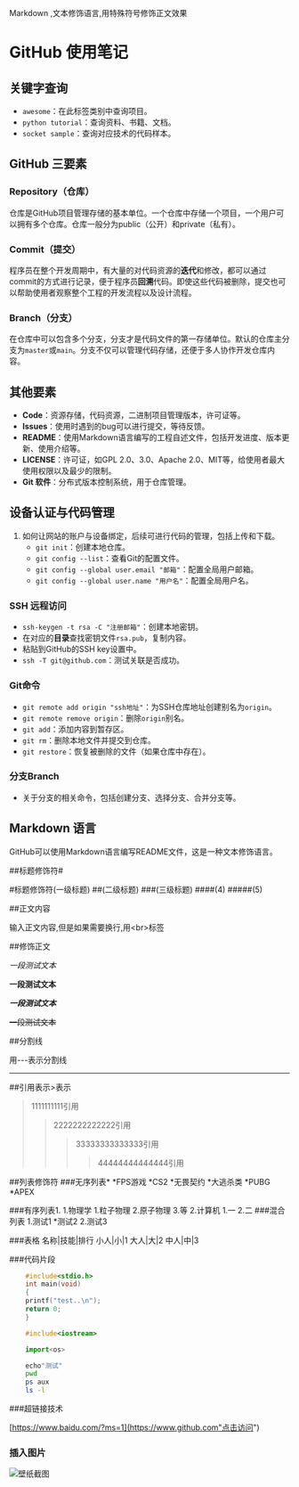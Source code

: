 Markdown ,文本修饰语言,用特殊符号修饰正文效果<br>
# GitHub 使用笔记

## 关键字查询
- `awesome`：在此标签类别中查询项目。
- `python tutorial`：查询资料、书籍、文档。
- `socket sample`：查询对应技术的代码样本。

## GitHub 三要素
### Repository（仓库）
仓库是GitHub项目管理存储的基本单位。一个仓库中存储一个项目，一个用户可以拥有多个仓库。仓库一般分为public（公开）和private（私有）。

### Commit（提交）
程序员在整个开发周期中，有大量的对代码资源的**迭代**和修改，都可以通过commit的方式进行记录，便于程序员**回溯**代码。即使这些代码被删除，提交也可以帮助使用者观察整个工程的开发流程以及设计流程。

### Branch（分支）
在仓库中可以包含多个分支，分支才是代码文件的第一存储单位。默认的仓库主分支为`master`或`main`。分支不仅可以管理代码存储，还便于多人协作开发仓库内容。

## 其他要素
- **Code**：资源存储，代码资源，二进制项目管理版本，许可证等。
- **Issues**：使用时遇到的bug可以进行提交，等待反馈。
- **README**：使用Markdown语言编写的工程自述文件，包括开发进度、版本更新、使用介绍等。
- **LICENSE**：许可证，如GPL 2.0、3.0、Apache 2.0、MIT等，给使用者最大使用权限以及最少的限制。
- **Git 软件**：分布式版本控制系统，用于仓库管理。

## 设备认证与代码管理
1. 如何让网站的账户与设备绑定，后续可进行代码的管理，包括上传和下载。
   - `git init`：创建本地仓库。
   - `git config --list`：查看Git的配置文件。
   - `git config --global user.email "邮箱"`：配置全局用户邮箱。
   - `git config --global user.name "用户名"`：配置全局用户名。

### SSH 远程访问
- `ssh-keygen -t rsa -C "注册邮箱"`：创建本地密钥。
- 在对应的**目录**查找密钥文件`rsa.pub`，复制内容。
- 粘贴到GitHub的SSH key设置中。
- `ssh -T git@github.com`：测试关联是否成功。

### Git命令
- `git remote add origin "ssh地址"`：为SSH仓库地址创建别名为`origin`。
- `git remote remove origin`：删除`origin`别名。
- `git add`：添加内容到暂存区。
- `git rm`：删除本地文件并提交到仓库。
- `git restore`：恢复被删除的文件（如果仓库中存在）。

### 分支Branch
- 关于分支的相关命令，包括创建分支、选择分支、合并分支等。

## Markdown 语言
GitHub可以使用Markdown语言编写README文件，这是一种文本修饰语言。

##标题修饰符\#

#标题修饰符(一级标题)
##(二级标题)
###(三级标题)
####(4)
#####(5)

##正文内容

输入正文内容,但是如果需要换行,用\<br\>标签

##修饰正文

*一段测试文本*

**一段测试文本**

***一段测试文本***

~~一段测试文本~~

##分割线

用\-\-\-表示分割线

---

##引用表示\>表示
>1111111111引用
>>2222222222222引用
>>>33333333333333引用
>>>>44444444444444引用

##列表修饰符
###无序列表\*
*FPS游戏
 *CS2
   *无畏契约
*大逃杀类
 *PUBG
 *APEX

###有序列表1.
1.物理学
  1.粒子物理
  2.原子物理
  3.等
2.计算机
  1.一
  2.二
###混合列表
1.测试1
  *测试2
    2.测试3

###表格
名称|技能|排行
小人|小|1
大人|大|2
中人|中|3

###代码片段

```c
	#include<stdio.h>
	int main(void)
	{
	printf("test..\n");
	return 0;
	}
```

```cpp
	#include<iostream>
```
```python
	import<os>
```
```bash
	echo"测试"
	pwd
	ps aux
	ls -l
```

###超链接技术

[https://www.baidu.com/?ms=1](https://www.github.com"点击访问")

### 插入图片
![壁纸截图](E:\4_Github\20240605\github.jpg"悬停标题")

